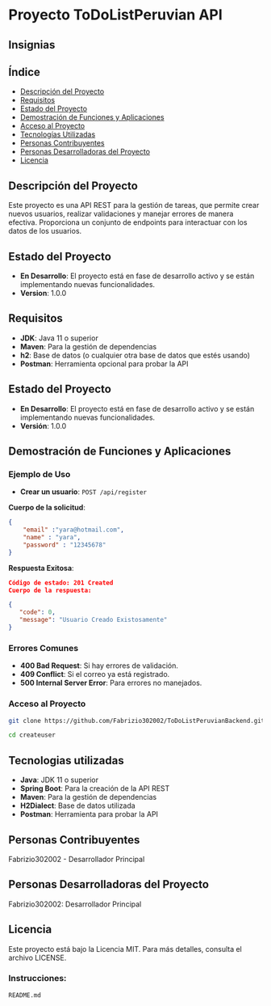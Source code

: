 # Proyecto ToDoListPeruvian API


## Insignias


## Índice

- [Descripción del Proyecto](#descripción-del-proyecto)
- [Requisitos](#requisitos)
- [Estado del Proyecto](#estado-del-proyecto)
- [Demostración de Funciones y Aplicaciones](#demostración-de-funciones-y-aplicaciones)
- [Acceso al Proyecto](#acceso-al-proyecto)
- [Tecnologías Utilizadas](#tecnologías-utilizadas)
- [Personas Contribuyentes](#personas-contribuyentes)
- [Personas Desarrolladoras del Proyecto](#personas-desarrolladoras-del-proyecto)
- [Licencia](#licencia)

## Descripción del Proyecto

Este proyecto es una API REST para la gestión de tareas, que permite crear nuevos usuarios, realizar validaciones y manejar errores de manera efectiva. Proporciona un conjunto de endpoints para interactuar con los datos de los usuarios.


## Estado del Proyecto

- **En Desarrollo**: El proyecto está en fase de desarrollo activo y se están implementando nuevas funcionalidades.
- **Version**: 1.0.0

## Requisitos

- **JDK**: Java 11 o superior
- **Maven**: Para la gestión de dependencias
- **h2**: Base de datos (o cualquier otra base de datos que estés usando)
- **Postman**: Herramienta opcional para probar la API

## Estado del Proyecto

- **En Desarrollo**: El proyecto está en fase de desarrollo activo y se están implementando nuevas funcionalidades.
- **Versión**: 1.0.0

## Demostración de Funciones y Aplicaciones

### Ejemplo de Uso

- **Crear un usuario**: `POST /api/register`

**Cuerpo de la solicitud**:

```json
{
	"email" :"yara@hotmail.com",
	"name" : "yara",
	"password" : "12345678"
}
```

**Respuesta Exitosa**:


```json
Código de estado: 201 Created
Cuerpo de la respuesta:

{
   "code": 0,
   "message": "Usuario Creado Existosamente"
}
```
	
 ### Errores Comunes
- **400 Bad Request**: Si hay errores de validación.
- **409 Conflict**: Si el correo ya está registrado.
- **500 Internal Server Error**: Para errores no manejados.

### Acceso al Proyecto

```bash
git clone https://github.com/Fabrizio302002/ToDoListPeruvianBackend.git
```

```bash
cd createuser
```

## Tecnologias utilizadas
- **Java**: JDK 11 o superior
- **Spring Boot**: Para la creación de la API REST
- **Maven**: Para la gestión de dependencias
- **H2Dialect**: Base de datos utilizada
- **Postman**: Herramienta para probar la API

## Personas Contribuyentes
Fabrizio302002 - Desarrollador Principal


## Personas Desarrolladoras del Proyecto
Fabrizio302002: Desarrollador Principal

## Licencia
Este proyecto está bajo la Licencia MIT. Para más detalles, consulta el archivo LICENSE.

### Instrucciones:
`README.md`
